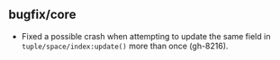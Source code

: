 ## bugfix/core

* Fixed a possible crash when attempting to update the same field in
  `tuple/space/index:update()` more than once (gh-8216).
